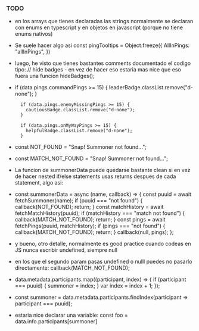 ### TODO

- en los arrays que tienes declaradas las strings normalmente se declaran con enums en typescript y en objetos en javascript (porque no tiene enums nativos)
- Se suele hacer algo asi
    const pingTooltips = Object.freeze({
        AllInPings: "allInPings",
    })
- luego, he visto que tienes bastantes comments documentado el codigo tipo: // hide badges - en vez de hacer eso estaria mas nice que eso fuera una funcion hideBadges();
- if (data.pings.commandPings >= 15) {
          leaderBadge.classList.remove("d-none");
        }

        if (data.pings.enemyMissingPings >= 15) {
          cautiousBadge.classList.remove("d-none");
        }

        if (data.pings.onMyWayPings >= 15) {
          helpfulBadge.classList.remove("d-none");
        }
- const NOT_FOUND = "Snap! Summoner not found...";
- const MATCH_NOT_FOUND = "Snap! Summoner not found...";
- La funcion de summonerData puede quedarse bastante clean si en vez de hacer nested if/else statements usas returns despues de cada statement, algo asi:
- const summonerData = async (name, callback) => {
  const puuid = await fetchSummoner(name);
  if (puuid === "not found") {
    callback(NOT_FOUND);
    return;
  } 
  const matchHistory = await fetchMatchHistory(puuid);
  if (matchHistory === "match not found") {
    callback(MATCH_NOT_FOUND);
    return;
  } 
  const pings = await fetchPings(puuid, matchHistory);
  if (pings === "not found") {
    callback(MATCH_NOT_FOUND);
    return;
  }
  callback(null, pings);
};
- y bueno, otro detalle, normalmente es good practice cuando codeas en JS nunca escribir undefined, siempre null
- en los que el segundo param pasas undefined o nulll puedes no pasarlo directamente: callback(MATCH_NOT_FOUND);
- data.metadata.participants.map((participant, index) => {
          if (participant === puuid) {
            summoner = index;
          }
          var index = index + 1;
        });
- const summoner = data.metadata.participants.findIndex(participant => participant === puuid);
- estaria nice declarar una variable: const foo = data.info.participants[summoner]